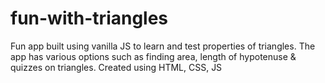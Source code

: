 # fun-with-triangles

Fun app built using vanilla JS to learn and test properties of triangles.
The app has various options such as finding area, length of hypotenuse & quizzes on triangles.
Created using HTML, CSS, JS
